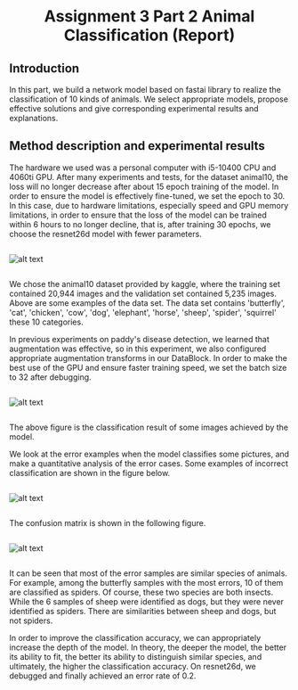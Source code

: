 # <center>Assignment 3 Part 2 Animal Classification (Report) </center>

<style>
.center 
{
  width: 600px;
  display: table;
  margin-left: auto;
  margin-right: auto;
}
</style>

<style>
.centertable 
{
  display: table;
  margin-left: auto;
  margin-right: auto;
}
</style>

## Introduction

In this part, we build a network model based on fastai library to realize the classification of 10 kinds of animals. We select appropriate models, propose effective solutions and give corresponding experimental results and explanations.

## Method description and experimental results

The hardware we used was a personal computer with i5-10400 CPU and 4060ti GPU. After many experiments and tests, for the dataset animal10, the loss will no longer decrease after about 15 epoch training of the model. In order to ensure the model is effectively fine-tuned, we set the epoch to 30. In this case, due to hardware limitations, especially speed and GPU memory limitations, in order to ensure that the loss of the model can be trained within 6 hours to no longer decline, that is, after training 30 epochs, we choose the resnet26d model with fewer parameters.

<div class="center">

![alt text](images/image.png)

</div>

We chose the animal10 dataset provided by kaggle, where the training set contained 20,944 images and the validation set contained 5,235 images. Above are some examples of the data set. The data set contains 'butterfly', 'cat', 'chicken', 'cow', 'dog', 'elephant', 'horse', 'sheep',
'spider', 'squirrel' these 10 categories.


In previous experiments on paddy's disease detection, we learned that augmentation was effective, so in this experiment, we also configured appropriate augmentation transforms in our DataBlock. In order to make the best use of the GPU and ensure faster training speed, we set the batch size to 32 after debugging.

<div class="center">

![alt text](images/image-1.png)

</div>

The above figure is the classification result of some images achieved by the model.

We look at the error examples when the model classifies some pictures, and make a quantitative analysis of the error cases. Some examples of incorrect classification are shown in the figure below.

<div class="center">

![alt text](images/image-3.png)

</div>

The confusion matrix is shown in the following figure.

<div class="center">

![alt text](images/image-2.png)

</div>

It can be seen that most of the error samples are similar species of animals. For example, among the butterfly samples with the most errors, 10 of them are classified as spiders. Of course, these two species are both insects. While the 6 samples of sheep were identified as dogs, but they were never identified as spiders. There are similarities between sheep and dogs, but not spiders.

In order to improve the classification accuracy, we can appropriately increase the depth of the model. In theory, the deeper the model, the better its ability to fit, the better its ability to distinguish similar species, and ultimately, the higher the classification accuracy. On resnet26d, we debugged and finally achieved an error rate of 0.2.